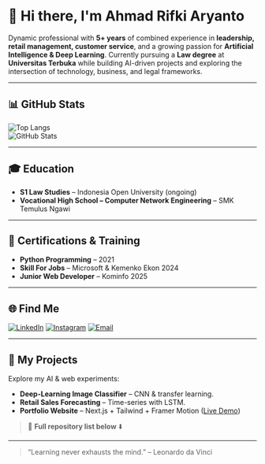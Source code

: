 # 👋 Hi there, I'm **Ahmad Rifki Aryanto**

Dynamic professional with **5+ years** of combined experience in **leadership, retail management, customer service**, and a growing passion for **Artificial Intelligence & Deep Learning**. Currently pursuing a **Law degree** at **Universitas Terbuka** while building AI-driven projects and exploring the intersection of technology, business, and legal frameworks.

---

## 📊 GitHub Stats
![Top Langs](https://github-readme-stats.vercel.app/api/top-langs/?username=aryarifki&theme=dark&hide_border=false&include_all_commits=false&count_private=false&layout=compact)  
![GitHub Stats](https://github-readme-stats.vercel.app/api?username=aryarifki&theme=dark&hide_border=false&include_all_commits=true&count_private=true)

---

## 🎓 Education
- **S1 Law Studies** – Indonesia Open University (ongoing)  
- **Vocational High School – Computer Network Engineering** – SMK Temulus Ngawi

---

## 📜 Certifications & Training
- **Python Programming** – 2021  
- **Skill For Jobs** – Microsoft & Kemenko Ekon 2024  
- **Junior Web Developer** – Kominfo 2025  

---

## 🌐 Find Me
[![LinkedIn](https://img.shields.io/badge/LinkedIn-0077B5?style=flat&logo=linkedin&logoColor=white)](https://linkedin.com/in/aryarifki)
[![Instagram](https://img.shields.io/badge/Instagram-E4405F?style=flat&logo=instagram&logoColor=white)](https://instagram.com/rifqiaarya)
[![Email](https://img.shields.io/badge/Email-D14836?style=flat&logo=gmail&logoColor=white)](mailto:adryanrifky716@gmail.com)

---

## 📂 My Projects
Explore my AI & web experiments:
- **Deep-Learning Image Classifier** – CNN & transfer learning.  
- **Retail Sales Forecasting** – Time-series with LSTM.  
- **Portfolio Website** – Next.js + Tailwind + Framer Motion ([Live Demo](https://rivista.live))

> 🔗 **Full repository list below** ⬇️

---

> “Learning never exhausts the mind.” – Leonardo da Vinci
